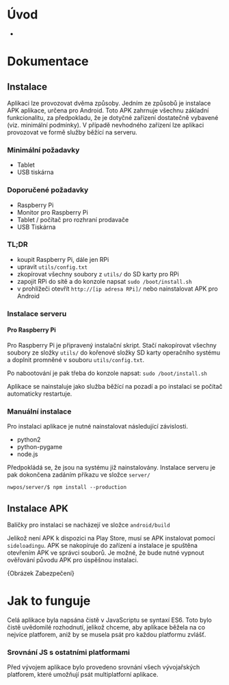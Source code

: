 # Úvod
 - 

# Dokumentace
## Instalace
Aplikaci lze provozovat dvěma způsoby. Jedním ze způsobů je instalace APK aplikace, určena pro Android. Toto APK zahrnuje všechnu základní funkcionalitu, za předpokladu, že je dotyčné zařízení dostatečně vybavené (viz. minimální podmínky). V případě nevhodného zařízení lze aplikaci provozovat ve formě služby běžící na serveru.

### Minimální požadavky
 - Tablet
 - USB tiskárna

### Doporučené požadavky
 - Raspberry Pi 
 - Monitor pro Raspberry Pi
 - Tablet / počítač pro rozhraní prodavače
 - USB Tiskárna

### TL;DR
 - koupit Raspberry Pi, dále jen RPi
 - upravit `utils/config.txt`
 - zkopírovat všechny soubory z `utils/` do SD karty pro RPi
 - zapojit RPi do sítě a do konzole napsat `sudo /boot/install.sh`
 - v prohlížeči otevřít `http://[ip adresa RPi]/` nebo nainstalovat APK pro Android

### Instalace serveru
#### Pro Raspberry Pi
Pro Raspberry Pi je připravený instalační skript. Stačí nakopírovat všechny soubory ze složky `utils/` do kořenové složky SD karty operačního systému a doplnit promněné v souboru `utils/config.txt`.

Po nabootování je pak třeba do konzole napsat:
`sudo /boot/install.sh`

Aplikace se nainstaluje jako služba běžící na pozadí a po instalaci se počítač automaticky restartuje.

### Manuální instalace
Pro instalaci aplikace je nutné nainstalovat následující závislosti. 

 - python2
 - python-pygame
 - node.js

Předpokládá se, že jsou na systému již nainstalovány. Instalace serveru je pak dokončena zadáním příkazu ve složce `server/`

`nwpos/server/$ npm install --production`

## Instalace APK
Balíčky pro instalaci se nacházejí ve složce `android/build` 

Jelikož není APK k dispozici na Play Store, musí se APK instalovat pomocí `sideloadingu`. APK se nakopíruje do zařízení a instalace je spuštěna otevřením APK ve správci souborů. Je možné, že bude nutné vypnout ověřování původu APK pro úspěšnou instalaci.

{Obrázek Zabezpečení}

# Jak to funguje
Celá aplikace byla napsána čistě v JavaScriptu se syntaxí ES6. Toto bylo čistě uvědomilé rozhodnutí, jelikož chceme, aby aplikace běžela na co nejvíce platforem, aniž by se musela psát pro každou platformu zvlášť. 

### Srovnání JS s ostatními platformami
Před vývojem aplikace bylo provedeno srovnání všech vývojařských platforem, které umožňují psát multiplatforní aplikace. 